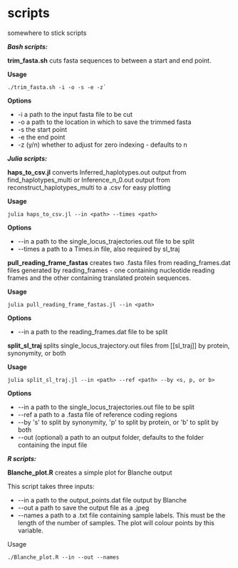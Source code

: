 # scripts

somewhere to stick scripts

***Bash scripts:***

**trim_fasta.sh**
cuts fasta sequences to between a start and end point. 

**Usage**
```
./trim_fasta.sh -i -o -s -e -z`
```

**Options**
- -i a path to the input fasta file to be cut
- -o a path to the location in which to save the trimmed fasta 
- -s the start point
- -e the end point
- -z (y/n) whether to adjust for zero indexing -  defaults to n


***Julia scripts:***

**haps_to_csv.jl**
converts Inferred_haplotypes.out output from find_haplotypes_multi or Inference_n_0.out output from reconstruct_haplotypes_multi to a .csv for easy plotting

**Usage**
```
julia haps_to_csv.jl --in <path> --times <path>
```

**Options**
- --in a path to the single_locus_trajectories.out file to be split
- --times a path to a Times.in file, also required by sl_traj

**pull_reading_frame_fastas** 
creates two .fasta files from reading_frames.dat files generated by reading_frames - one containing nucleotide reading frames and the other containing translated protein sequences. 

**Usage**
```
julia pull_reading_frame_fastas.jl --in <path>
```

**Options**
- --in a path to the reading_frames.dat file to be split

**split_sl_traj**
splits single_locus_trajectory.out files from [[sl_traj]] by protein, synonymity, or both

**Usage**
```
julia split_sl_traj.jl --in <path> --ref <path> --by <s, p, or b>
```

**Options**
- --in a path to the single_locus_trajectories.out file to be split
- --ref a path to a .fasta file of reference coding regions
- --by 's' to split by synonymity, 'p' to split by protein, or 'b' to split by both
- --out (optional) a path to an output folder, defaults to the folder containing the input file

***R scripts:***

**Blanche_plot.R**
creates a simple plot for Blanche output

This script takes three inputs:
- --in a path to the output_points.dat file output by Blanche
- --out a path to save the output file as a .jpeg
- --names a path to a .txt file containing sample labels. This must be the length of the number of samples. The plot will colour points by this variable. 

Usage
```
./Blanche_plot.R --in --out --names
```
